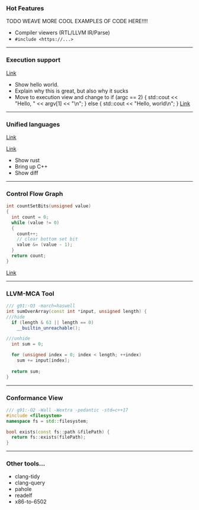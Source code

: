 <div class="white-bg">

### Hot Features

TODO WEAVE MORE COOL EXAMPLES OF CODE HERE!!!!

* Compiler viewers (RTL/LLVM IR/Parse)
* `#include <https://...>`

</div>

---

<div class="white-bg">

### Execution support

[Link](http://localhost:10240/#g:!((g:!((g:!((h:codeEditor,i:(fontScale:2.23,j:1,lang:c%2B%2B,source:'%23include+%3Ciostream%3E%0A%0Aint+main(int+argc,+const+char+*argv%5B%5D)+%7B%0A++++std::cout+%3C%3C+%22Hello,+world%5Cn%22%3B%0A%7D'),l:'5',n:'0',o:'C%2B%2B+source+%231',t:'0')),k:50,l:'4',n:'0',o:'',s:0,t:'0'),(g:!((g:!((h:compiler,i:(compiler:g91,filters:(b:'0',binary:'1',commentOnly:'0',demangle:'0',directives:'0',execute:'0',intel:'0',libraryCode:'1',trim:'1'),fontScale:2.23,lang:c%2B%2B,libs:!(),options:'-O2',source:1),l:'5',n:'0',o:'x86-64+gcc+9.1+(Editor+%231,+Compiler+%231)+C%2B%2B',t:'0')),k:50,l:'4',m:50,n:'0',o:'',s:0,t:'0'),(g:!((h:output,i:(compiler:1,editor:1,fontScale:2.23,wrap:'1'),l:'5',n:'0',o:'%231+with+x86-64+gcc+9.1',t:'0')),header:(),l:'4',m:50,n:'0',o:'',s:0,t:'0')),k:50,l:'3',n:'0',o:'',t:'0')),l:'2',n:'0',o:'',t:'0')),version:4)


<aside class="notes">

* Show hello world.
* Explain why this is great, but also why it sucks
* Move to execution view and change to 
  if (argc == 2) {
    std::cout << "Hello, " << argv[1] << "\n";
  } else {
    std::cout << "Hello, world\n";
  }
[Link](http://localhost:10240/#g:!((g:!((g:!((h:codeEditor,i:(fontScale:2.23,j:1,lang:c%2B%2B,source:'%23include+%3Ciostream%3E%0A%0Aint+main(int+argc,+const+char+*argv%5B%5D)+%7B%0A++if+(argc+%3D%3D+2)+%7B%0A++++std::cout+%3C%3C+%22Hello,+%22+%3C%3C+argv%5B1%5D+%3C%3C+%22%5Cn%22%3B%0A++%7D+else+%7B%0A++++std::cout+%3C%3C+%22Hello,+world%5Cn%22%3B%0A++%7D%0A%7D'),l:'5',n:'0',o:'C%2B%2B+source+%231',t:'0')),k:50,l:'4',n:'0',o:'',s:0,t:'0'),(g:!((h:executor,i:(argsPanelShown:'1',compilationPanelShown:'0',compiler:g91,compilerOutShown:'0',execArgs:'',execStdin:'',fontScale:2.23,lang:c%2B%2B,libs:!(),options:'-O2',source:1,stdinPanelShown:'1'),l:'5',n:'0',o:'x86-64+gcc+9.1+Executor+(Editor+%231)+C%2B%2B',t:'0')),header:(),k:50,l:'4',n:'0',o:'',s:0,t:'0')),l:'2',n:'0',o:'',t:'0')),version:4)

</aside>

</div>

---

<div class="white-bg">

### Unified languages

[Link](http://localhost:10240/#g:!((g:!((g:!((h:codeEditor,i:(fontScale:2.2290251120639994,j:1,lang:rust,source:'//+Type+your+code+here,+or+load+an+example.%0Apub+fn+square(num:+i32)+-%3E+i32+%7B%0A++++num+*+num%0A%7D%0A'),l:'5',n:'0',o:'Rust+source+%231',t:'0')),k:50,l:'4',n:'0',o:'',s:0,t:'0'),(g:!((h:compiler,i:(compiler:r1330,filters:(b:'0',binary:'1',commentOnly:'0',demangle:'0',directives:'0',execute:'1',intel:'0',libraryCode:'1',trim:'1'),fontScale:2.2290251120639994,lang:rust,libs:!(),options:'-O',source:1),l:'5',n:'0',o:'rustc+1.33.0+(Editor+%231,+Compiler+%231)+Rust',t:'0')),k:50,l:'4',n:'0',o:'',s:0,t:'0')),l:'2',n:'0',o:'',t:'0')),version:4)

[Link](http://localhost:10240/#g:!((g:!((g:!((g:!((h:codeEditor,i:(fontScale:2.2290251120639994,j:1,lang:rust,source:'pub+fn+xDividedByY(x:+i32,+y:+i32)+-%3E+i32+%7B%0A++++x+/+y%0A%7D%0A'),l:'5',n:'0',o:'Rust+source+%231',t:'0')),k:50,l:'4',m:50,n:'0',o:'',s:0,t:'0'),(g:!((h:codeEditor,i:(fontScale:2.23,j:2,lang:c%2B%2B,source:'int+xDividedByY(int+x,+int+y)+%7B%0A++return+x+/+y%3B%0A%7D'),l:'5',n:'0',o:'C%2B%2B+source+%232',t:'0')),header:(),l:'4',m:50,n:'0',o:'',s:0,t:'0')),k:50,l:'3',n:'0',o:'',t:'0'),(g:!((g:!((h:compiler,i:(compiler:r1330,filters:(b:'0',binary:'1',commentOnly:'0',demangle:'0',directives:'0',execute:'1',intel:'0',libraryCode:'1',trim:'1'),fontScale:2.2290251120639994,lang:rust,libs:!(),options:'-O',source:1),l:'5',n:'0',o:'rustc+1.33.0+(Editor+%231,+Compiler+%231)+Rust',t:'0')),k:50,l:'4',m:50,n:'0',o:'',s:0,t:'0'),(g:!((h:compiler,i:(compiler:clang800,filters:(b:'0',binary:'1',commentOnly:'0',demangle:'0',directives:'0',execute:'1',intel:'0',libraryCode:'1',trim:'1'),fontScale:2.23,lang:c%2B%2B,libs:!(),options:'-O1',source:2),l:'5',n:'0',o:'x86-64+clang+8.0.0+(Editor+%232,+Compiler+%232)+C%2B%2B',t:'0')),header:(),l:'4',m:50,n:'0',o:'',s:0,t:'0')),k:50,l:'3',n:'0',o:'',t:'0')),l:'2',n:'0',o:'',t:'0')),version:4)

<aside class="notes">

* Show rust
* Bring up C++
* Show diff

</aside>

</div>

---

### Control Flow Graph <!-- .element: class="white-bg" -->

```cpp
int countSetBits(unsigned value)
{
  int count = 0;
  while (value != 0)
  {
    count++;
    // clear bottom set bit
    value &= (value - 1);
  }
  return count;
}
```

[Link](http://localhost:10240/#g:!((g:!((g:!((h:codeEditor,i:(fontScale:2.5,j:1,lang:c%2B%2B,source:'int+countSetBits(unsigned+a)%0A%7B%0A++int+count+%3D+0%3B%0A++while+(a+!!%3D+0)%0A++%7B%0A++++count%2B%2B%3B%0A++++//+clear+bottom+set+bit%0A++++a+%26%3D+(a+-+1)%3B%0A++%7D%0A++return+count%3B%0A%7D%0A'),l:'5',n:'0',o:'C%2B%2B+source+%231',t:'0')),k:33.333333333333336,l:'4',n:'0',o:'',s:0,t:'0'),(g:!((h:compiler,i:(compiler:g82,filters:(b:'0',binary:'1',commentOnly:'0',demangle:'0',directives:'0',execute:'1',intel:'0',libraryCode:'1',trim:'0'),fontScale:3,lang:c%2B%2B,libs:!(),options:'-O2+-march%3Dhaswell+-Wall+-Wextra+-pedantic',source:1),l:'5',n:'0',o:'x86-64+gcc+8.2+(Editor+%231,+Compiler+%231)+C%2B%2B',t:'0')),k:33.333333333333336,l:'4',n:'0',o:'',s:0,t:'0'),(g:!((h:cfg,i:(editorid:1,j:1,options:(navigation:'1',physics:'1'),pos:(___x:0,___y:-7),scale:1,selectedFn:'countSetBits(unsigned+int):'),l:'5',n:'0',o:'x86-64+gcc+8.2+Graph+Viewer+(Editor+%231,+Compiler+%231)',t:'0')),k:33.33333333333333,l:'4',n:'0',o:'',s:0,t:'0')),l:'2',n:'0',o:'',t:'0')),version:4)

---

### LLVM-MCA Tool<!-- .element: class="white-bg" -->

```cpp
/// g91:-O3 -march=haswell
int sumOverArray(const int *input, unsigned length) {
///hide
  if (length & 63 || length == 0)
    __builtin_unreachable();

///unhide
  int sum = 0;

  for (unsigned index = 0; index < length; ++index)
    sum += input[index];
  
  return sum;
}
```

---

### Conformance View<!-- .element: class="white-bg" -->

```cpp
/// g91:-O2 -Wall -Wextra -pedantic -std=c++17
#include <filesystem>
namespace fs = std::filesystem;

bool exists(const fs::path &filePath) {
  return fs::exists(filePath); 
}
```

---

<div class="white-bg">

### Other tools...

* clang-tidy
* clang-query
* pahole
* readelf
* x86-to-6502

</div>
